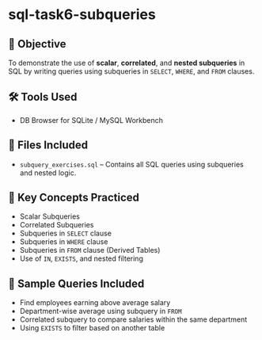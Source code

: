 # sql-task6-subqueries

## 🧠 Objective
To demonstrate the use of **scalar**, **correlated**, and **nested subqueries** in SQL by writing queries using subqueries in `SELECT`, `WHERE`, and `FROM` clauses.

## 🛠 Tools Used
- DB Browser for SQLite / MySQL Workbench

## 📁 Files Included
- `subquery_exercises.sql` – Contains all SQL queries using subqueries and nested logic.

## 📌 Key Concepts Practiced
- Scalar Subqueries
- Correlated Subqueries
- Subqueries in `SELECT` clause
- Subqueries in `WHERE` clause
- Subqueries in `FROM` clause (Derived Tables)
- Use of `IN`, `EXISTS`, and nested filtering

## 🧪 Sample Queries Included
- Find employees earning above average salary
- Department-wise average using subquery in `FROM`
- Correlated subquery to compare salaries within the same department
- Using `EXISTS` to filter based on another table



